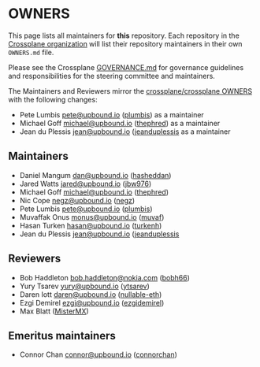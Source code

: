# OWNERS

This page lists all maintainers for **this** repository. Each repository in the [Crossplane
organization](https://github.com/crossplane/) will list their repository maintainers in their own
`OWNERS.md` file.

Please see the Crossplane
[GOVERNANCE.md](https://github.com/crossplane/crossplane/blob/master/GOVERNANCE.md) for governance
guidelines and responsibilities for the steering committee and maintainers.

The Maintainers and Reviewers mirror the [crossplane/crossplane OWNERS](https://github.com/crossplane/crossplane/blob/master/OWNERS.md) with the following changes:


* Pete Lumbis <pete@upbound.io> ([plumbis](https://github.com/plumbis)) as a maintainer
* Michael Goff <michael@upbound.io> ([thephred](https://github.com/thephred)) as a maintainer
* Jean du Plessis <jean@upbound.io> ([jeanduplessis](https://github.com/jeanduplessis) as a maintainer

## Maintainers

* Daniel Mangum <dan@upbound.io> ([hasheddan](https://github.com/hasheddan))
* Jared Watts <jared@upbound.io> ([jbw976](https://github.com/jbw976))
* Michael Goff <michael@upbound.io> ([thephred](https://github.com/thephred))
* Nic Cope <negz@upbound.io> ([negz](https://github.com/negz))
* Pete Lumbis <pete@upbound.io> ([plumbis](https://github.com/plumbis))
* Muvaffak Onus <monus@upbound.io> ([muvaf](https://github.com/muvaf))
* Hasan Turken <hasan@upbound.io> ([turkenh](https://github.com/turkenh))
* Jean du Plessis <jean@upbound.io> ([jeanduplessis](https://github.com/jeanduplessis)

## Reviewers

* Bob Haddleton <bob.haddleton@nokia.com> ([bobh66](https://github.com/bobh66))
* Yury Tsarev <yury@upbound.io> ([ytsarev](https://github.com/ytsarev))
* Daren Iott <daren@upbound.io> ([nullable-eth](https://github.com/nullable-eth))
* Ezgi Demirel <ezgi@upbound.io> ([ezgidemirel](https://github.com/ezgidemirel))
* Max Blatt ([MisterMX](https://github.com/MisterMX))

## Emeritus maintainers

* Connor Chan <connor@upbound.io> ([connorchan](https://github.com/connorchan))